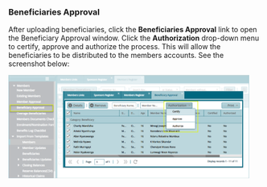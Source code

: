 ### Beneficiaries Approval

After uploading beneficiaries, click the **Beneficiaries Approval** link to open the Beneficiary Approval window. Click the **Authorization** drop-down menu to certify, approve and authorize the process. This will allow the beneficiaries to be distributed to the members accounts. See the screenshot below:

<img  alt="Beneficiaries Approval" width="95%" height="auto"  class="center"  src="../.vuepress/public/img/media3/beneficiaryapproval.png"> 
